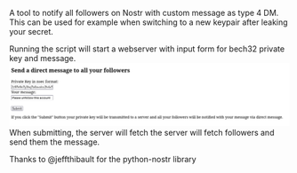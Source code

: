 A tool to notify all followers on Nostr with custom message as type 4 DM. 
This can be used for example when switching to a new keypair after leaking your secret.

Running the script will start a webserver with input form for bech32 private key and message.
![img.png](img.png)
When submitting, the server will fetch the server will fetch followers and send them the message.

Thanks to @jeffthibault for the python-nostr library
